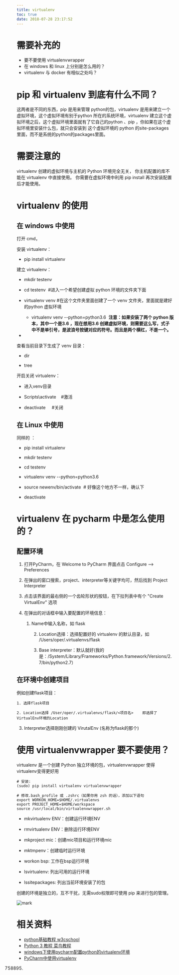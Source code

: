 ```yaml
---
title: virtualenv
toc: true
date: 2018-07-28 23:17:52
---
```

# 需要补充的

* 要不要使用 virtualenvwrapper
* 在 windows 和 linux 上分别是怎么用的？
* virtualenv 与 docker 有相似之处吗？


# pip 和 virtualenv 到底有什么不同？


这两者是不同的东西，pip 是用来管理 python的包，virtualenv 是用来建立一个虚拟环境，这个虚拟环境有别于python 所在的系统环境，virtualenv 建立这个虚拟环境之后，这个虚拟环境里面就有了它自己的python 、pip ，你如果在这个虚拟环境里安装什么包，就只会安装到 这个虚拟环境的 python 的site-packages 里面，而不是系统的python的packages里面。


# 需要注意的


virtualenv 创建的虚拟环境与主机的 Python 环境完全无关，
你主机配置的库不能在 virtualenv 中直接使用。
你需要在虚拟环境中利用 pip install 再次安装配置后才能使用。


# virtualenv 的使用




## 在 windows 中使用


打开 cmd，


安装 virtualenv：







  * pip install virtualenv




建立 virtualenv：







  * mkdir testenv

  * cd testenv  #进入一个希望创建虚拟 python 环境的文件夹下面

  * virtualenv venv #在这个文件夹里面创建了一个 venv 文件夹，里面就是建好的python 虚拟环境


    * virtualenv venv --python=python3.6  **注意：如果安装了两个 python 版本，其中一个是3.6 ，现在想用3.6 创建虚拟环境，则需要这么写，式子中不是单引号，是波浪号按键对应的符号。而且是两个横杠，不是一个。**





  *



查看当前目录下生成了 venv 目录：







  * dir

  * tree




开启关闭 virtualenv：







  * 进入venv目录

  * Scripts\activate    #激活

  * deactivate     #关闭




## 在 Linux 中使用


同样的 ：




  * pip install virtualenv

  * mkdir testenv

  * cd testenv

  * virtualenv venv --python=python3.6

  * source newenv/bin/activate  # 好像这个地方不一样，确认下

  * deactivate





# virtualenv 在 pycharm 中是怎么使用的？




## 配置环境






  1. 打开PyCharm，在 Welcome to PyCharm 界面点击 Configure --> Preferences

  2. 在弹出的窗口搜索，project、interpreter等关键字均可，然后找到 Project Interpreter

  3. 点击该界面的最右侧的一个齿轮形状的按钮，在下拉列表中有个 "Create VirtualEnv" 选项

  4. 在弹出的对话框中输入要配置的环境信息：


        1. Name中输入名称，如 flask


            2. Location选择：选择配置好的 virtualenv 的默认目录，如 /Users/oper/.virtualenvs/flask


            3. Base interpreter：默认就好(我的是：/System/Library/Frameworks/Python.framework/Versions/2.7/bin/python2.7）







## 在环境中创建项目


例如创建flask项目：




    1. 选择flask项目

    2. Location选择 /User/oper/.virtualenvs/flask/<项目名>    即选择了VirtualEnv环境的Location

  3. Interpreter选择刚刚创建的 VirutalEnv (名称为flask的那个)







# 使用 virtualenvwrapper **要不要使用？**


virtualenv 是一个创建 Python 独立环境的包，virtualenvwrapper 使得virtualenv变得更好用


    # 安装:
    (sudo) pip install virtualenv virtualenvwrapper

    # 修改.bash_profile 或 .zshrc（如果你用 zsh 的话），添加以下语句
    export WORKON_HOME=$HOME/.virtualenvs
    export PROJECT_HOME=$HOME/workspace
    source /usr/local/bin/virtualenvwrapper.sh






  * mkvirtualenv ENV：创建运行环境ENV

  * rmvirtualenv ENV：删除运行环境ENV

  * mkproject mic：创建mic项目和运行环境mic

  * mktmpenv：创建临时运行环境

  * workon bsp: 工作在bsp运行环境

  * lsvirtualenv: 列出可用的运行环境

  * lssitepackages: 列出当前环境安装了的包


创建的环境是独立的，互不干扰，无需sudo权限即可使用 pip 来进行包的管理。

![mark](http://pacdb2bfr.bkt.clouddn.com/blog/image/180728/ELFI1Fbaja.png?imageslim)





# 相关资料

- [python基础教程 w3cschool](https://www.w3cschool.cn/python/)
- [Python 3 教程 菜鸟教程](http://www.runoob.com/python3/python3-tutorial.html)
- [windows下使用pycharm配置python的virtualenv环境](https://blog.csdn.net/hy245120020/article/details/50776197)
- [PyCharm中使用virtualenv](https://segmentfault.com/a/1190000003758895)
758895)
